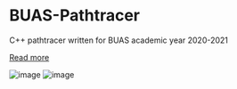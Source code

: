 # BUAS-Pathtracer
C++ pathtracer written for BUAS academic year 2020-2021

[Read more](https://www.therookies.co/entries/13378)

![image](https://user-images.githubusercontent.com/49493579/128134150-dd9cebaa-3685-4101-831f-3b3339c7b460.png)
![image](https://user-images.githubusercontent.com/49493579/128134270-c8062196-6d46-4692-b9ef-9077d705dc7a.png)
